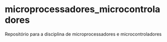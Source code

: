 # microprocessadores_microcontroladores
Repositório para a disciplina de microprocessadores e microcontroladores

